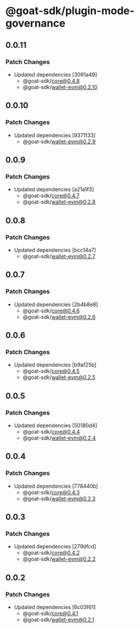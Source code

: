 # @goat-sdk/plugin-mode-governance

## 0.0.11

### Patch Changes

- Updated dependencies [3091a49]
  - @goat-sdk/core@0.4.8
  - @goat-sdk/wallet-evm@0.2.10

## 0.0.10

### Patch Changes

- Updated dependencies [9371f33]
  - @goat-sdk/wallet-evm@0.2.9

## 0.0.9

### Patch Changes

- Updated dependencies [a21a1f3]
  - @goat-sdk/core@0.4.7
  - @goat-sdk/wallet-evm@0.2.8

## 0.0.8

### Patch Changes

- Updated dependencies [bcc14a7]
  - @goat-sdk/wallet-evm@0.2.7

## 0.0.7

### Patch Changes

- Updated dependencies [2b4b8e8]
  - @goat-sdk/core@0.4.6
  - @goat-sdk/wallet-evm@0.2.6

## 0.0.6

### Patch Changes

- Updated dependencies [b9af25b]
  - @goat-sdk/core@0.4.5
  - @goat-sdk/wallet-evm@0.2.5

## 0.0.5

### Patch Changes

- Updated dependencies [50180d4]
  - @goat-sdk/core@0.4.4
  - @goat-sdk/wallet-evm@0.2.4

## 0.0.4

### Patch Changes

- Updated dependencies [778440b]
  - @goat-sdk/core@0.4.3
  - @goat-sdk/wallet-evm@0.2.3

## 0.0.3

### Patch Changes

- Updated dependencies [279dfcd]
  - @goat-sdk/core@0.4.2
  - @goat-sdk/wallet-evm@0.2.2

## 0.0.2

### Patch Changes

- Updated dependencies [6c03f61]
  - @goat-sdk/core@0.4.1
  - @goat-sdk/wallet-evm@0.2.1
